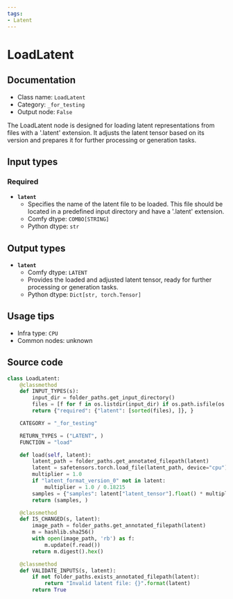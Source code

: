 ```yaml
---
tags:
- Latent
---
```


# LoadLatent
## Documentation
- Class name: `LoadLatent`
- Category: `_for_testing`
- Output node: `False`

The LoadLatent node is designed for loading latent representations from files with a '.latent' extension. It adjusts the latent tensor based on its version and prepares it for further processing or generation tasks.
## Input types
### Required
- **`latent`**
    - Specifies the name of the latent file to be loaded. This file should be located in a predefined input directory and have a '.latent' extension.
    - Comfy dtype: `COMBO[STRING]`
    - Python dtype: `str`
## Output types
- **`latent`**
    - Comfy dtype: `LATENT`
    - Provides the loaded and adjusted latent tensor, ready for further processing or generation tasks.
    - Python dtype: `Dict[str, torch.Tensor]`
## Usage tips
- Infra type: `CPU`
- Common nodes: unknown


## Source code
```python
class LoadLatent:
    @classmethod
    def INPUT_TYPES(s):
        input_dir = folder_paths.get_input_directory()
        files = [f for f in os.listdir(input_dir) if os.path.isfile(os.path.join(input_dir, f)) and f.endswith(".latent")]
        return {"required": {"latent": [sorted(files), ]}, }

    CATEGORY = "_for_testing"

    RETURN_TYPES = ("LATENT", )
    FUNCTION = "load"

    def load(self, latent):
        latent_path = folder_paths.get_annotated_filepath(latent)
        latent = safetensors.torch.load_file(latent_path, device="cpu")
        multiplier = 1.0
        if "latent_format_version_0" not in latent:
            multiplier = 1.0 / 0.18215
        samples = {"samples": latent["latent_tensor"].float() * multiplier}
        return (samples, )

    @classmethod
    def IS_CHANGED(s, latent):
        image_path = folder_paths.get_annotated_filepath(latent)
        m = hashlib.sha256()
        with open(image_path, 'rb') as f:
            m.update(f.read())
        return m.digest().hex()

    @classmethod
    def VALIDATE_INPUTS(s, latent):
        if not folder_paths.exists_annotated_filepath(latent):
            return "Invalid latent file: {}".format(latent)
        return True

```
